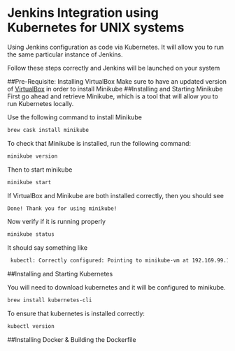 # Jenkins Integration using Kubernetes for UNIX systems

Using Jenkins configuration as code via Kubernetes. It will allow you to run the same particular instance of Jenkins.

Follow these steps correctly and Jenkins will be launched on your system

##Pre-Requisite: Installing VirtualBox
Make sure to have an updated version of [VirtualBox](https://www.virtualbox.org/wiki/Downloads) in order to install Minikube
##Installing and Starting Minikube
First go ahead and retrieve Minikube, which is a tool that will allow you to run Kubernetes locally.

Use the following command to install Minikube

```bash
brew cask install minikube
```
To check that Minikube is installed, run the following command:

```bash
minikube version
```

Then to start minikube

```bash
minikube start
```
If VirtualBox and Minikube are both installed correctly, then you should see 

```bash
Done! Thank you for using minikube!
```
Now verify if it is running properly

```bash
minikube status
```
It should say something like 

```bash
 kubectl: Correctly configured: Pointing to minikube-vm at 192.169.99.101
```
##Installing and Starting Kubernetes

You will need to download kubernetes and it will be configured to minikube.

```bash
brew install kubernetes-cli
```

To ensure that kubernetes is installed correctly:

```bash
kubectl version
```

##Installing Docker & Building the Dockerfile


